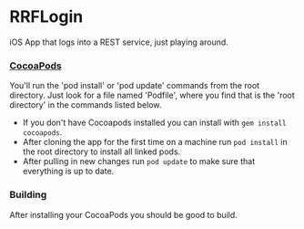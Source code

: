 RRFLogin
========

iOS App that logs into a REST service, just playing around.

### [CocoaPods](https://github.com/CocoaPods/CocoaPods/wiki/Creating-a-project-that-uses-CocoaPods "CocoaPods")

You'll run the 'pod install' or 'pod update' commands from the root directory. Just look for a file named 'Podfile', where you find that is the 'root directory' in the commands listed below.

- If you don't have Cocoapods installed you can install with `gem install cocoapods`.
- After cloning the app for the first time on a machine run `pod install` in the root directory to install all linked pods.
- After pulling in new changes run `pod update` to make sure that everything is up to date.

### Building
After installing your CocoaPods you should be good to build.